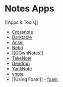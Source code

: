 # Notes Apps
[[Apps & Tools]]

- [Crossnote](https://crossnote.app/)
- [Darktable](https://www.darktable.org/)
- [Ansel](https://ansel.photos/en/)
- [Nebo](https://www.nebo.app/)
- [[QOwnNotes]]
- [TakeNote](https://github.com/taniarascia/takenote)
- [Dendron](https://github.com/dendronhq/dendron)
- [YankNote](https://github.com/purocean/yn)
- [vnote](https://github.com/vnotex/vnote)
- [[Using Foam]] - [foam](https://github.com/foambubble/foam)